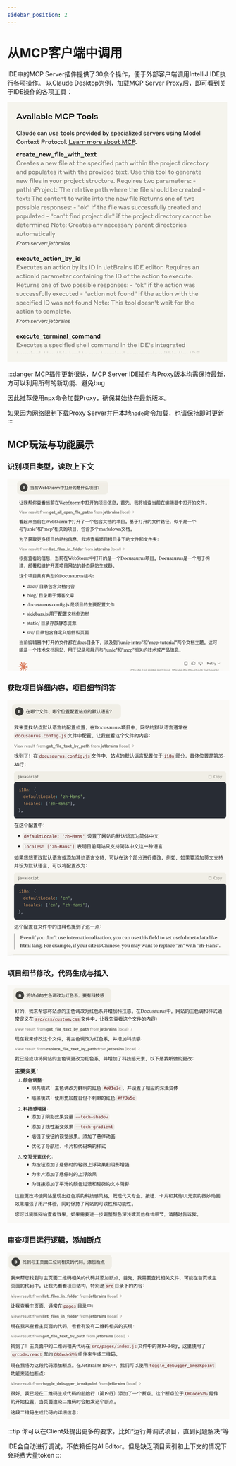 ```yaml
---
sidebar_position: 2
---
```


# 从MCP客户端中调用

IDE中的MCP Server插件提供了30余个操作，便于外部客户端调用IntelliJ IDE执行各项操作。
以Claude Desktop为例，加载MCP Server Proxy后，即可看到关于IDE操作的各项工具：

![Claude Desktop中的IDE tools列表](imgs/claude-tool-list.png)

:::danger
MCP插件更新很快，MCP Server IDE插件与Proxy版本均需保持最新，方可以利用所有的新功能、避免bug

因此推荐使用npx命令加载Proxy，确保其始终在最新版本。

如果因为网络限制下载Proxy Server并用本地`node`命令加载，也请保持即时更新
:::

## MCP玩法与功能展示

### 识别项目类型，读取上下文

![project-type](imgs/project-type.png)

### 获取项目详细内容，项目细节问答

![QnA with MCP](imgs/qna-mcp.png)

### 项目细节修改，代码生成与插入

![Code Generation with MCP](imgs/code-gen-mcp.png)

### 审查项目运行逻辑，添加断点
![Add breakpoints with MCP](imgs/breakpoints-mcp.png)

:::tip
你可以在Client处提出更多的要求，比如“运行并调试项目，直到问题解决”等

IDE会自动进行调试，不依赖任何AI Editor。但是缺乏项目索引和上下文的情况下会耗费大量token
:::
